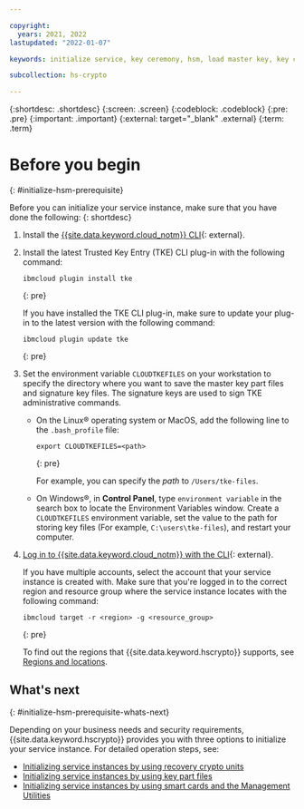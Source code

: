 ```yaml
---

copyright:
  years: 2021, 2022
lastupdated: "2022-01-07"

keywords: initialize service, key ceremony, hsm, load master key, key ceremony preparation

subcollection: hs-crypto

---
```



{:shortdesc: .shortdesc}
{:screen: .screen}
{:codeblock: .codeblock}
{:pre: .pre}
{:important: .important}
{:external: target="_blank" .external}
{:term: .term}

# Before you begin
{: #initialize-hsm-prerequisite}

Before you can initialize your service instance, make sure that you have done the following:
{: shortdesc}

1. Install the [{{site.data.keyword.cloud_notm}} CLI](/docs/cli?topic=cli-install-ibmcloud-cli){: external}.

2. Install the latest Trusted Key Entry (TKE) CLI plug-in with the following command:

    ```
    ibmcloud plugin install tke
    ```
    {: pre}

    If you have installed the TKE CLI plug-in, make sure to update your plug-in to the latest version with the following command:

    ```
    ibmcloud plugin update tke
    ```
    {: pre}

3. Set the environment variable `CLOUDTKEFILES` on your workstation to specify the directory where you want to save the master key part files and signature key files. The signature keys are used to sign TKE administrative commands.

    - On the Linux&reg; operating system or MacOS, add the following line to the `.bash_profile` file:

        ```
        export CLOUDTKEFILES=<path>
        ```
        {: pre}

        For example, you can specify the *path* to `/Users/tke-files`.

     - On Windows&reg;, in **Control Panel**, type `environment variable` in the search box to locate the Environment Variables window. Create a `CLOUDTKEFILES` environment variable, set the value to the path for storing key files (For example, `C:\users\tke-files`), and restart your computer.

4. [Log in to {{site.data.keyword.cloud_notm}} with the CLI](/docs/cli?topic=cli-getting-started#step3-configure-idt-env){: external}.

    If you have multiple accounts, select the account that your service instance is created with. Make sure that you're logged in to the correct region and resource group where the service instance locates with the following command:

    ```
    ibmcloud target -r <region> -g <resource_group>
    ```
    {: pre}

    To find out the regions that {{site.data.keyword.hscrypto}} supports, see [Regions and locations](/docs/hs-crypto?topic=hs-crypto-regions).

## What's next
{: #initialize-hsm-prerequisite-whats-next}

Depending on your business needs and security requirements, {{site.data.keyword.hscrypto}} provides you with three options to initialize your service instance. For detailed operation steps, see:
- [Initializing service instances by using recovery crypto units](/docs/hs-crypto?topic=hs-crypto-initialize-hsm-recovery-crypto-unit)
- [Initializing service instances by using key part files](/docs/hs-crypto?topic=hs-crypto-initialize-hsm)
- [Initializing service instances by using smart cards and the Management Utilities](/docs/hs-crypto?topic=hs-crypto-initialize-hsm-management-utilities)
